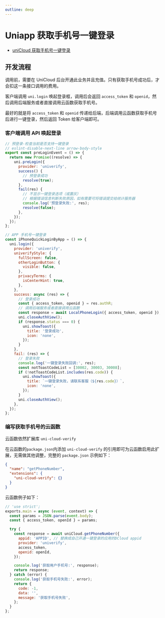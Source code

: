 ```yaml
---
outline: deep
---
```


# Uniapp 获取手机号一键登录

- [uniCloud 获取手机号一键登录](https://doc.dcloud.net.cn/uniCloud/uni-login/service.html)

## 开发流程

调用前，需要在 UniCloud 后台开通此业务并且充值。只有获取手机号成功后，才会扣这一条接口调用的费用。

客户端调用 `uni.login` 唤起登录框，调用后会返回 `access_token` 和 `openid`，然后调用后端服务或者直接调用云函数获取手机号。

最好的就是将 `access_token` 和 `openid` 传递给后端，后端调用云函数获取手机号后进行一键登录，然后返回 Token 给客户端即可。

### 客户端调用 API 唤起登录

```js
// 预登录-检查当前是否支持一键登录
// eslint-disable-next-line arrow-body-style
export const preLoginEvent = () => {
  return new Promise((resolve) => {
    uni.preLogin({
      provider: 'univerify',
      success() {
        // 预登录成功
        resolve(true);
      },
      fail(res) {
        // 不显示一键登录选项（或置灰）
        // 根据错误信息判断失败原因，如有需要可将错误提交给统计服务器
        console.log('预登录失败:', res);
        resolve(false);
      },
    });
  });
};

// APP 手机号一键登录
const iPhoneQuickLoginByApp = () => {
  uni.login({
    provider: 'univerify',
    univerifyStyle: {
      fullScreen: false,
      otherLoginButton: {
        visible: false,
      },
      privacyTerms: {
        isCenterHint: true,
      },
    },
    success: async (res) => {
      // 登录成功
      const { access_token, openid } = res.authR;
      // 调用后端服务或者直接调用云函数
      const response = await LocalPhoneLogin({ access_token, openid });
      uni.closeAuthView();
      if (response.status === 0) {
        uni.showToast({
          title: '登录成功',
          icon: 'none',
        });
      }
    },
    fail: (res) => {
      // 登录失败
      console.log('一键登录失败回调:', res);
      const notToastCodeList = [30002, 30003, 30008];
      if (!notToastCodeList.includes(res.code)) {
        uni.showToast({
          title: `一键登录失败，请联系客服（${res.code}）`,
          icon: 'none',
        });
      }
      uni.closeAuthView();
    },
  });
};
```

### 编写获取手机号的云函数

云函数依然扩展库 `uni-cloud-verify`

在云函数的`package.json`内添加 `uni-cloud-verify` 的引用即可为云函数启用此扩展，无需做其他调整，完整的 `package.json` 示例如下：

```json
{
  "name": "getPhoneNumber",
  "extensions": {
    "uni-cloud-verify": {}
  }
}
```

云函数例子如下：

```js
// 'use strict';
exports.main = async (event, context) => {
  const params = JSON.parse(event.body);
  const { access_token, openId } = params;

  try {
    const response = await uniCloud.getPhoneNumber({
      appid: 'APPID', // 替换成自己开通一键登录的应用的DCloud appid
      provider: 'univerify',
      access_token,
      openid: openId,
    });

    console.log('获取用户手机号:', response);
    return response;
  } catch (error) {
    console.log('获取手机号失败:', error);
    return {
      code: -1,
      data: '',
      message: '获取手机号失败',
    };
  }
};
```
